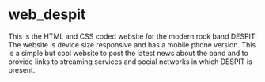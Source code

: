 # web_despit

This is the HTML and CSS coded website for the modern rock band DESPIT. 
The website is device size responsive and has a mobile phone version. This is a simple but cool website to
post the latest news about the band and to provide links to streaming services and social networks in which
DESPIT is present.
